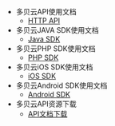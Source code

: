 * 多贝云API使用文档
  * [HTTP API](zh-cn/duobeiyun-api-docs)
* 多贝云JAVA SDK使用文档
  * [Java SDK](zh-cn/duobeiyun-api-docs-java)
* 多贝云PHP SDK使用文档
  * [PHP SDK](zh-cn/duobeiyun-api-docs-php)
* 多贝云iOS SDK使用文档
  * [iOS SDK](zh-cn/duobeiyun-api-docs-ios-rn)
* 多贝云Android SDK使用文档
  * [Android SDK](zh-cn/duobeiyun-api-docs-android-rn)
* 多贝云API资源下载
  * [API文档下载](zh-cn/duobeiyun-api-download)
